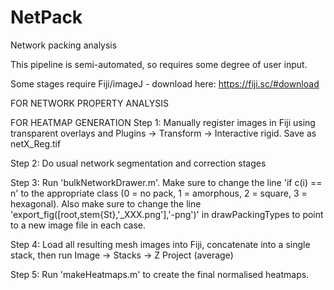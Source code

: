 # NetPack
Network packing analysis

This pipeline is semi-automated, so requires some degree of user input.

Some stages require Fiji/imageJ - download here: https://fiji.sc/#download

FOR NETWORK PROPERTY ANALYSIS



FOR HEATMAP GENERATION
Step 1: Manually register images in Fiji using transparent overlays and Plugins -> Transform -> Interactive rigid. Save as netX_Reg.tif

Step 2: Do usual network segmentation and correction stages

Step 3: Run 'bulkNetworkDrawer.m'. Make sure to change the line 'if c(i) == n' to the appropriate class (0 = no pack, 1 = amorphous,
 2 = square, 3 = hexagonal). Also make sure to change the line 'export_fig([root,stem{St},'_XXX.png'],'-png')' in drawPackingTypes to 
point to a new image file in each case. 

Step 4: Load all resulting mesh images into Fiji, concatenate into a single stack, then run Image -> Stacks -> Z Project (average)

Step 5: Run 'makeHeatmaps.m' to create the final normalised heatmaps.
